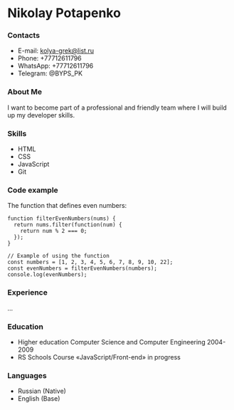 # Nikolay Potapenko

### Contacts
* E-mail: kolya-grek@list.ru
* Phone: +77712611796
* WhatsApp: +77712611796
* Telegram: @BYPS_PK

### About Me

I want to become part of a professional and friendly team where I will build up my developer skills.

### Skills

* HTML
* CSS
* JavaScript
* Git

### Code example

The function that defines even numbers:
```
function filterEvenNumbers(nums) {
  return nums.filter(function(num) {
    return num % 2 === 0;
  });
}

// Example of using the function
const numbers = [1, 2, 3, 4, 5, 6, 7, 8, 9, 10, 22];
const evenNumbers = filterEvenNumbers(numbers);
console.log(evenNumbers);
```

### Experience
...

### Education

* Higher education Computer Science and Computer Engineering 2004-2009
* RS Schools Course «JavaScript/Front-end» in progress

### Languages

* Russian (Native)
* English (Base)